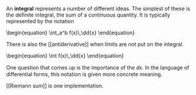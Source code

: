 An **integral** represents a number of different ideas. The simplest of these is the definite integral, the sum of a continuous quantity. It is typically represented by the notation

\begin{equation}
\int_a^b f(x)\\,\dd{x}
\end{equation}

There is also the [[antiderivative]] when limits are not put on the integral.

\begin{equation}
\int f(x)\\,\dd{x}
\end{equation}

One question that comes up is the importance of the $\dd{x}$. In the language of differential forms, this notation is given more concrete meaning.

[[Riemann sum]] is one implementation.